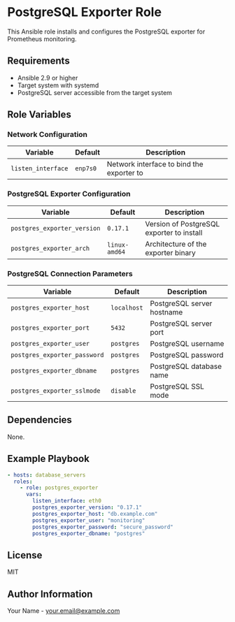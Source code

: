 # PostgreSQL Exporter Role

This Ansible role installs and configures the PostgreSQL exporter for Prometheus monitoring.

## Requirements

- Ansible 2.9 or higher
- Target system with systemd
- PostgreSQL server accessible from the target system

## Role Variables

### Network Configuration

| Variable | Default | Description |
|----------|---------|-------------|
| `listen_interface` | `enp7s0` | Network interface to bind the exporter to |

### PostgreSQL Exporter Configuration

| Variable | Default | Description |
|----------|---------|-------------|
| `postgres_exporter_version` | `0.17.1` | Version of PostgreSQL exporter to install |
| `postgres_exporter_arch` | `linux-amd64` | Architecture of the exporter binary |

### PostgreSQL Connection Parameters

| Variable | Default | Description |
|----------|---------|-------------|
| `postgres_exporter_host` | `localhost` | PostgreSQL server hostname |
| `postgres_exporter_port` | `5432` | PostgreSQL server port |
| `postgres_exporter_user` | `postgres` | PostgreSQL username |
| `postgres_exporter_password` | `postgres` | PostgreSQL password |
| `postgres_exporter_dbname` | `postgres` | PostgreSQL database name |
| `postgres_exporter_sslmode` | `disable` | PostgreSQL SSL mode |

## Dependencies

None.

## Example Playbook

```yaml
- hosts: database_servers
  roles:
    - role: postgres_exporter
      vars:
        listen_interface: eth0
        postgres_exporter_version: "0.17.1"
        postgres_exporter_host: "db.example.com"
        postgres_exporter_user: "monitoring"
        postgres_exporter_password: "secure_password"
        postgres_exporter_dbname: "postgres"
```

## License

MIT

## Author Information

Your Name - your.email@example.com